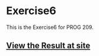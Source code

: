Exercise6
========================

This is the Exercise6 for PROG 209.


## [View the Result at site](https://adamlcy.github.io/Exercise6/)